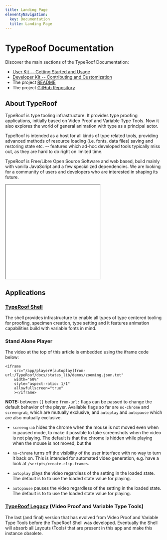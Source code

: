```yaml
---
title: Landing Page
eleventyNavigation:
  key: Documentation
  title: Landing Page
---
```


# TypeRoof Documentation

Discover the main sections of the TypeRoof Documentation:

* [User Kit -- Getting Started and Usage](/docs/usage)
* [Developer Kit -- Contributing and Customization](/docs/development)
* The project [README](/README)
* The project [GitHub Repository](https://github.com/fontbureau/TypeRoof)


## About TypeRoof

TypeRoof is type tooling infrastructure. It provides type proofing applications,
initially based on Video Proof and Variable Type Tools. Now it also explores
the world of general animation with type as a principal actor.

TypeRoof is intended as a host for all kinds of type related tools, providing
advanced methods of resource loading (i.e. fonts, data files) saving and
restoring state etc. -- features which ad-hoc developed tools
typically miss out, as they are hard to do right on limited time.

TypeRoof is Free/Libre Open Source Software and web based, build mainly with
vanilla JavaScript and a few specialized dependencies. We are looking for
a community of users and developers who are interested in shaping its future.

<iframe
    src="/app/player#[autoplay]from-url:/TypeRoof/docs/states_lib/demos/zooming.json.txt"
    width="60%"
    style="aspect-ratio: 1/1"
    allowfullscreen="true"
    ></iframe>

## Applications

### [TypeRoof Shell](/shell)

The shell provides infrastructure to enable all types of type centered
tooling for proofing, specimen creation, type setting and it features
animation capabilities build with variable fonts in mind.


### Stand Alone Player

The video at the top of this article is embedded using the iframe code below:

```
<iframe
    src="/app/player#[autoplay]from-url:/TypeRoof/docs/states_lib/demos/zooming.json.txt"
    width="60%"
    style="aspect-ratio: 1/1"
    allowfullscreen="true"
    ></iframe>
```

**NOTE:** between `[]` before `from-url:` flags can be passed to change the
default behavior of the player. Available flags so far are `no-chrome` and
`screengrab`, which are mutually exclusive, and `autoplay` and `autopause`
which are also mutually exclusive.

* `screengrab` hides the chrome when the mouse is not moved even when in
paused mode, to make it possible to take screenshots when the video is
not playing. The default is that the chrome is hidden while playing when
the mouse is not moved, but the

* `no-chrome` turns off the visibility of the user interface with no way
 to turn it back on. This is intended for automated video generation, e.g.
 have a look at `/scripts/create-clip-frames`.

* `autoplay` plays the video regardless of the setting in the loaded state.
The default is to to use the loaded state value for playing.

* `autopause` pauses the video regardless of the setting in the loaded state.
The default is to to use the loaded state value for playing.


### [TypeRoof Legacy](/legacy) (Video Proof and Variable Type Tools)

The last (and final) version that has evolved from Video Proof and Variable
Type Tools before the TypeRoof Shell was developed. Eventually the Shell
will absorb all Layouts (Tools) that are present in this app and make this
instance obsolete.
